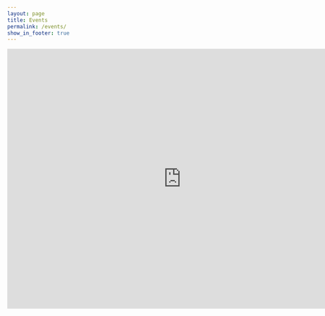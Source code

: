 ```yaml
---
layout: page
title: Events
permalink: /events/
show_in_footer: true
---
```


<iframe src="https://calendar.google.com/calendar/embed?showNav=0&amp;showDate=0&amp;showPrint=0&amp;showTabs=0&amp;height=600&amp;wkst=1&amp;bgcolor=%23FFFFFF&amp;src=jo99u8cu70q0b1in00kpf6ssns%40group.calendar.google.com&amp;color=%23B1365F&amp;ctz=America%2FLos_Angeles" style="border-width:0" width="800" height="600" frameborder="0" scrolling="no"></iframe>
